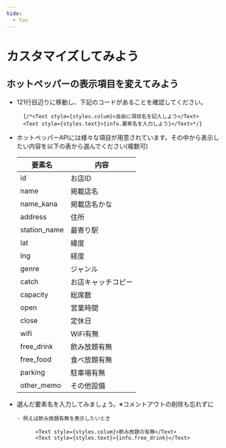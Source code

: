 ```yaml
---
hide:
  - toc
---
```

# <i class="fa fa-arrow-circle-right" aria-hidden="true"></i> カスタマイズしてみよう

## ホットペッパーの表示項目を変えてみよう

- 121行目辺りに移動し、下記のコードがあることを確認してください。

        {/*<Text style={styles.colum}>自由に項目名を記入しよう</Text>
        <Text style={styles.text}>{info.要素名を入力しよう}</Text>*/}

-  ホットペッパーAPIには様々な項目が用意されています。その中から表示したい内容を以下の表から選んでください(複数可)

	| 要素名 | 内容 |
	| --- | --- |
	| id | お店ID |
	| name | 掲載店名 |
	| name_kana | 掲載店名かな|
	| address | 住所 |
	| station_name | 最寄り駅 |
	| lat | 緯度 |
	| lng | 経度 |
	| genre | ジャンル |
	| catch | お店キャッチコピー |
	| capacity | 総席数 |
	| open | 営業時間 |
	| close | 定休日 |
	| wifi | WiFi有無 |
	| free_drink | 飲み放題有無 |
	| free_food | 食べ放題有無 |
	| parking | 駐車場有無 |
	| other_memo | その他設備 |

- 選んだ要素名を入力してみましょう。※コメントアウトの削除も忘れずに

      - 例えば飲み放題有無を表示したいとき

			<Text style={styles.colum}>飲み放題の有無</Text>
			<Text style={styles.text}>{info.free_drink}</Text>
